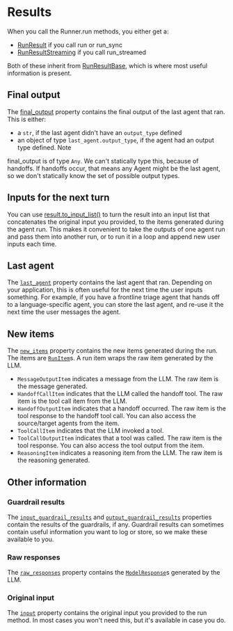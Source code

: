 # **Results**

When you call the Runner.run methods, you either get a:

* [RunResult](https://openai.github.io/openai-agents-python/ref/result/#agents.result.RunResult) if you call run or run_sync
* [RunResultStreaming](https://openai.github.io/openai-agents-python/ref/result/#agents.result.RunResultStreaming) if you call run_streamed

Both of these inherit from [RunResultBase](https://openai.github.io/openai-agents-python/ref/result/#agents.result.RunResultBase), which is where most useful information is present.

## **Final output**
The [final_output](https://openai.github.io/openai-agents-python/ref/result/#agents.result.RunResultBase.final_output) property contains the final output of the last agent that ran. This is either:

* a `str`, if the last agent didn't have an `output_type` defined
* an object of type `last_agent.output_type`, if the agent had an output type defined.
Note

final_output is of type `Any`. We can't statically type this, because of handoffs. If handoffs occur, that means any Agent might be the last agent, so we don't statically know the set of possible output types.

## **Inputs for the next turn**
You can use [result.to_input_list()](https://openai.github.io/openai-agents-python/ref/result/#agents.result.RunResultBase.to_input_list) to turn the result into an input list that concatenates the original input you provided, to the items generated during the agent run. This makes it convenient to take the outputs of one agent run and pass them into another run, or to run it in a loop and append new user inputs each time.

## **Last agent**
The [`last_agent`](https://openai.github.io/openai-agents-python/ref/result/#agents.result.RunResultBase.last_agent) property contains the last agent that ran. Depending on your application, this is often useful for the next time the user inputs something. For example, if you have a frontline triage agent that hands off to a language-specific agent, you can store the last agent, and re-use it the next time the user messages the agent.

## **New items**

The [`new_items`](https://openai.github.io/openai-agents-python/ref/result/#agents.result.RunResultBase.new_items) property contains the new items generated during the run. The items are [`RunItem`](https://openai.github.io/openai-agents-python/ref/items/#agents.items.RunItem)s. A run item wraps the raw item generated by the LLM.

* `MessageOutputItem` indicates a message from the LLM. The raw item is the message generated.
* `HandoffCallItem` indicates that the LLM called the handoff tool. The raw item is the tool call item from the LLM.
* `HandoffOutputItem` indicates that a handoff occurred. The raw item is the tool response to the handoff tool call. You can also access the source/target agents from the item.
* `ToolCallItem` indicates that the LLM invoked a tool.
* `ToolCallOutputItem` indicates that a tool was called. The raw item is the tool response. You can also access the tool output from the item.
* `ReasoningItem` indicates a reasoning item from the LLM. The raw item is the reasoning generated.

## **Other information**
### Guardrail results
The [`input_guardrail_results`](https://openai.github.io/openai-agents-python/ref/result/#agents.result.RunResultBase.input_guardrail_results) and [`output_guardrail_results`](https://openai.github.io/openai-agents-python/ref/result/#agents.result.RunResultBase.output_guardrail_results) properties contain the results of the guardrails, if any. Guardrail results can sometimes contain useful information you want to log or store, so we make these available to you.

### Raw responses
The [`raw_responses`](https://openai.github.io/openai-agents-python/ref/result/#agents.result.RunResultBase.raw_responses) property contains the [`ModelResponse`](https://openai.github.io/openai-agents-python/ref/items/#agents.items.ModelResponse)s generated by the LLM.

### Original input
The [`input`](https://openai.github.io/openai-agents-python/ref/result/#agents.result.RunResultBase.input) property contains the original input you provided to the run method. In most cases you won't need this, but it's available in case you do.